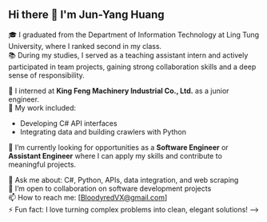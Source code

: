 ## Hi there 👋 I'm Jun-Yang Huang 

🎓 I graduated from the Department of Information Technology at Ling Tung University, where I ranked second in my class.  
📚 During my studies, I served as a teaching assistant intern and actively participated in team projects, gaining strong collaboration skills and a deep sense of responsibility.

💼 I interned at **King Feng Machinery Industrial Co., Ltd.** as a junior engineer.  
🔧 My work included:
- Developing C# API interfaces
- Integrating data and building crawlers with Python

🌱 I’m currently looking for opportunities as a **Software Engineer** or **Assistant Engineer** where I can apply my skills and contribute to meaningful projects.

💬 Ask me about: C#, Python, APIs, data integration, and web scraping  
🤝 I’m open to collaboration on software development projects  
📫 How to reach me: [BloodyredVX@gmail.com]  
⚡ Fun fact: I love turning complex problems into clean, elegant solutions!
-->
